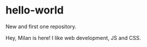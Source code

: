 # hello-world
New and first one repository.

Hey, Milan is here! I like web development, JS and CSS.
